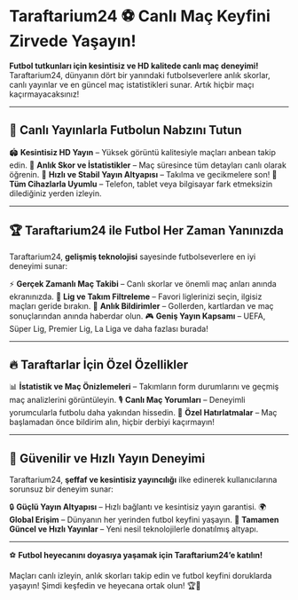 # Taraftarium24 ⚽ Canlı Maç Keyfini Zirvede Yaşayın!

**Futbol tutkunları için kesintisiz ve HD kalitede canlı maç deneyimi!** Taraftarium24, dünyanın dört bir yanındaki futbolseverlere anlık skorlar, canlı yayınlar ve en güncel maç istatistikleri sunar. Artık hiçbir maçı kaçırmayacaksınız!

---

## 🎥 Canlı Yayınlarla Futbolun Nabzını Tutun

🏟 **Kesintisiz HD Yayın** – Yüksek görüntü kalitesiyle maçları anbean takip edin.
📡 **Anlık Skor ve İstatistikler** – Maç süresince tüm detayları canlı olarak öğrenin.
🚀 **Hızlı ve Stabil Yayın Altyapısı** – Takılma ve gecikmelere son!
📱 **Tüm Cihazlarla Uyumlu** – Telefon, tablet veya bilgisayar fark etmeksizin dilediğiniz yerden izleyin.

---

## 🏆 Taraftarium24 ile Futbol Her Zaman Yanınızda

Taraftarium24, **gelişmiş teknolojisi** sayesinde futbolseverlere en iyi deneyimi sunar:

⚡ **Gerçek Zamanlı Maç Takibi** – Canlı skorlar ve önemli maç anları anında ekranınızda.
🎯 **Lig ve Takım Filtreleme** – Favori liglerinizi seçin, ilgisiz maçları geride bırakın.
📢 **Anlık Bildirimler** – Gollerden, kartlardan ve maç sonuçlarından anında haberdar olun.
🎮 **Geniş Yayın Kapsamı** – UEFA, Süper Lig, Premier Lig, La Liga ve daha fazlası burada!

---

## 🔥 Taraftarlar İçin Özel Özellikler

📊 **İstatistik ve Maç Önizlemeleri** – Takımların form durumlarını ve geçmiş maç analizlerini görüntüleyin.
🎙 **Canlı Maç Yorumları** – Deneyimli yorumcularla futbolu daha yakından hissedin.
🔔 **Özel Hatırlatmalar** – Maç başlamadan önce bildirim alın, hiçbir derbiyi kaçırmayın!

---

## 🔐 Güvenilir ve Hızlı Yayın Deneyimi

Taraftarium24, **şeffaf ve kesintisiz yayıncılığı** ilke edinerek kullanıcılarına sorunsuz bir deneyim sunar:

🔒 **Güçlü Yayın Altyapısı** – Hızlı bağlantı ve kesintisiz yayın garantisi.
🌍 **Global Erişim** – Dünyanın her yerinden futbol keyfini yaşayın.
📜 **Tamamen Güncel ve Hızlı Yayınlar** – Yeni nesil teknolojilerle donatılmış altyapı.

---

⚽ **Futbol heyecanını doyasıya yaşamak için Taraftarium24’e katılın!**

Maçları canlı izleyin, anlık skorları takip edin ve futbol keyfini doruklarda yaşayın! Şimdi keşfedin ve heyecana ortak olun! 🏆🚀

